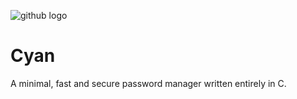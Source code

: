 ![github logo](https://user-images.githubusercontent.com/29543098/129402773-5c29e8fb-98f1-48c3-b2ee-1bbe0f68925b.png)

# Cyan
A minimal, fast and secure password manager written entirely in C.
